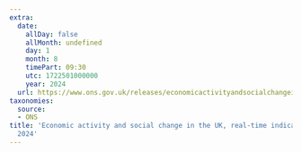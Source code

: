 ```yaml
---
extra:
  date:
    allDay: false
    allMonth: undefined
    day: 1
    month: 8
    timePart: 09:30
    utc: 1722501000000
    year: 2024
  url: https://www.ons.gov.uk/releases/economicactivityandsocialchangeintheukrealtimeindicators1august2024
taxonomies:
  source:
  - ONS
title: 'Economic activity and social change in the UK, real-time indicators: 1 August
  2024'
---
```


